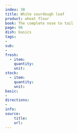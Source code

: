 ```yaml
---
index: 30
title: White sourdough loaf
product: wheat flour
book: The complete nose to tail
page: 96
dish: basics
tags:
-
sub:
-
fresh:
  - item:
    quantity:
    unit:
stock:
  - item:
    quantity:
    unit:
basic:
-
directions:
-
info:
source:
    title:
    url: 
---
```

